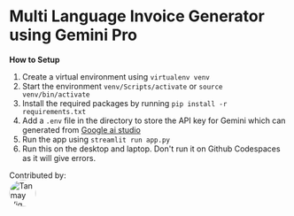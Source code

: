 # Multi Language Invoice Generator using Gemini Pro

**How to Setup**
1. Create a virtual environment  using `virtualenv venv`
2. Start the environment `venv/Scripts/activate` or  `source venv/bin/activate`
3. Install the required packages by running `pip install -r requirements.txt`
4. Add a `.env` file in the directory to  store the  API key for Gemini which can generated from <a 
 href="https://aistudio.google.com/app/apikey">Google ai studio</a>
5. Run the app using `streamlit run app.py` 
6. Run this on the desktop and laptop. Don't run it on Github Codespaces as it will give errors.


Contributed by: <br>
<a href="https://github.com/tanmay-vig"><img src="https://avatars.githubusercontent.com/u/110380506?v=4" width="48" height="48" alt="Tanmay Vig" style="border-radius:50%;"/></a>
